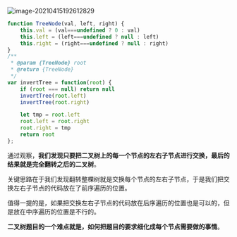 ![image-20210415192612829](https://cdn.jsdelivr.net/gh/zangguojun/PicGo/20210415192619.png)

```js
function TreeNode(val, left, right) {
    this.val = (val===undefined ? 0 : val)
    this.left = (left===undefined ? null : left)
    this.right = (right===undefined ? null : right)
}
/**
 * @param {TreeNode} root
 * @return {TreeNode}
 */
var invertTree = function(root) {
    if (root === null) return null
    invertTree(root.left)
    invertTree(root.right)

    let tmp = root.left
    root.left = root.right
    root.right = tmp
    return root
};
```

通过观察，**我们发现只要把二叉树上的每一个节点的左右子节点进行交换，最后的结果就是完全翻转之后的二叉树**。

关键思路在于我们发现翻转整棵树就是交换每个节点的左右子节点，于是我们把交换左右子节点的代码放在了前序遍历的位置。

值得一提的是，如果把交换左右子节点的代码放在后序遍历的位置也是可以的，但是放在中序遍历的位置是不行的。

**二叉树题目的一个难点就是，如何把题目的要求细化成每个节点需要做的事情**。













































